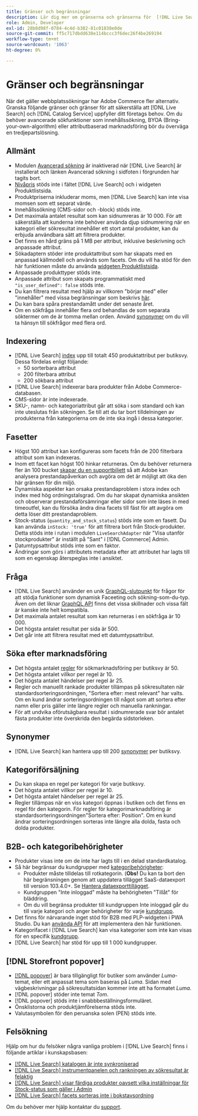 ```yaml
---
title: Gränser och begränsningar
description: Lär dig mer om gränserna och gränserna för  [!DNL Live Search] så att du kan vara säker på att det uppfyller behoven i din verksamhet.
role: Admin, Developer
exl-id: 28b8d98f-0784-4c4d-b382-81c01838e0de
source-git-commit: ff5c717dbdd638e114bccc3f6dec26f4be269194
workflow-type: tm+mt
source-wordcount: '1063'
ht-degree: 0%

---
```


# Gränser och begränsningar

När det gäller webbplatssökningar har Adobe Commerce fler alternativ. Granska följande gränser och gränser för att säkerställa att [!DNL Live Search] och [!DNL Catalog Service] uppfyller ditt företags behov. Om du behöver avancerade sökfunktioner som innehållssökning, BYOA (Bring-your-own-algorithm) eller attributbaserad marknadsföring bör du överväga en tredjepartslösning.

## Allmänt

- Modulen [Avancerad sökning](https://experienceleague.adobe.com/en/docs/commerce-admin/catalog/catalog/search/search) är inaktiverad när [!DNL Live Search] är installerat och länken Avancerad sökning i sidfoten i förgrunden har tagits bort.
- [Nivåpris](https://experienceleague.adobe.com/en/docs/commerce-admin/catalog/products/pricing/product-price-tier) stöds inte i fältet [!DNL Live Search] och i widgeten Produktlistsida.
- Produktpriserna inkluderar moms, men [!DNL Live Search] kan inte visa momsen som ett separat värde.
- Innehållssökning (CMS-sidor och -block) stöds inte.
- Det maximala antalet resultat som kan sidnumreras är 10 000. För att säkerställa att kunderna inte behöver använda djup sidnumrering när en kategori eller sökresultat innehåller ett stort antal produkter, kan du erbjuda användbara sätt att filtrera produkter.
- Det finns en hård gräns på 1 MB per attribut, inklusive beskrivning och anpassade attribut.
- Sökadaptern stöder inte produktattribut som har skapats med en anpassad källmodell och används som facets. Om du vill ha stöd för den här funktionen måste du använda [widgeten Produktlistsida](plp-styling.md).
- Anpassade produkttyper stöds inte.
- Anpassade attribut som skapats programmatiskt med `"is_user_defined": false` stöds inte.
- Du kan filtrera resultat med hjälp av villkoren &quot;börjar med&quot; eller &quot;innehåller&quot; med vissa begränsningar som beskrivs [här](https://developer.adobe.com/commerce/webapi/graphql/schema/live-search/queries/product-search/#limitations).
- Du kan bara spåra prestandamått under det senaste året.
- Om en sökfråga innehåller flera ord behandlas de som separata söktermer om de är tomma mellan orden. Använd [synonymer](./synonyms.md) om du vill ta hänsyn till sökfrågor med flera ord.

## Indexering

- [!DNL Live Search] [index](indexing.md) upp till totalt 450 produktattribut per butiksvy. Dessa fördelas enligt följande:
   - 50 sorterbara attribut
   - 200 filterbara attribut
   - 200 sökbara attribut
- [!DNL Live Search] indexerar bara produkter från Adobe Commerce-databasen.
- CMS-sidor är inte indexerade.
- SKU-, namn- och kategoriattribut går att söka i som standard och kan inte uteslutas från sökningen. Se till att du tar bort tilldelningen av produkterna från kategorierna om de inte ska ingå i dessa kategorier.

## Fasetter

- Högst 100 attribut kan konfigureras som facets från de 200 filterbara attribut som kan indexeras.
- Inom ett facet kan högst 100 hinkar returneras. Om du behöver returnera fler än 100 bucket [skapar du en supportbiljett](https://experienceleague.adobe.com/en/docs/commerce-knowledge-base/kb/help-center-guide/magento-help-center-user-guide) så att Adobe kan analysera prestandapåverkan och avgöra om det är möjligt att öka den här gränsen för din miljö.
- Dynamiska aspekter kan orsaka prestandaproblem i stora index och index med hög ordningstalsgrad. Om du har skapat dynamiska ansikten och observerar prestandaförsämringar eller sidor som inte läses in med timeoutfel, kan du försöka ändra dina facets till fäst för att avgöra om detta löser ditt prestandaproblem.
- Stock-status (`quantity_and_stock_status`) stöds inte som en fasett. Du kan använda `inStock: 'true'` för att filtrera bort från Stock-produkter. Detta stöds inte i rutan i modulen `LiveSearchAdapter` när &quot;Visa utanför stockprodukter&quot; är inställt på &quot;Sant&quot; i [!DNL Commerce] Admin.
- Datumtypsattribut stöds inte som en faktor.
- Ändringar som görs i attributets metadata efter att attributet har lagts till som en egenskap återspeglas inte i ansiktet.

## Fråga

- [!DNL Live Search] använder en unik [GraphQL-slutpunkt](https://developer.adobe.com/commerce/webapi/graphql/schema/live-search/) för frågor för att stödja funktioner som dynamisk Faceeting och sökning-som-du-typ. Även om det liknar [GraphQL API](https://developer.adobe.com/commerce/webapi/graphql/) finns det vissa skillnader och vissa fält är kanske inte helt kompatibla.
- Det maximala antalet resultat som kan returneras i en sökfråga är 10 000.
- Det högsta antalet resultat per sida är 500.
- Det går inte att filtrera resultat med ett datumtypsattribut.

## Söka efter marknadsföring

- Det högsta antalet [regler](rules.md) för sökmarknadsföring per butiksvy är 50.
- Det högsta antalet villkor per regel är 10.
- Det högsta antalet händelser per regel är 25.
- Regler och manuellt rankade produkter tillämpas på sökresultaten när standardsorteringsordningen, &quot;Sortera efter: mest relevant&quot; har valts. Om en kund ändrar sorteringsordningen till något som att sortera efter namn eller pris gäller inte längre regler och manuella rankningar.
- För att undvika oförutsägbara resultat i sidnumrerade svar bör antalet fästa produkter inte överskrida den begärda sidstorleken.

## Synonymer

- [!DNL Live Search] kan hantera upp till 200 [synonymer](synonyms.md) per butiksvy.

## Kategoriförsäljning

- Du kan skapa en regel per kategori för varje butiksvy.
- Det högsta antalet villkor per regel är 10.
- Det högsta antalet händelser per regel är 25.
- Regler tillämpas när en viss kategori öppnas i butiken och det finns en regel för den kategorin. För regler för kategorimarknadsföring är standardsorteringsordningen&quot;Sortera efter: Position&quot;. Om en kund ändrar sorteringsordningen sorteras inte längre alla dolda, fasta och dolda produkter.

## B2B- och kategoribehörigheter

- Produkter visas inte om de inte har lagts till i en delad standardkatalog.
- Så här begränsar du kundgrupper med [kategoribehörigheter](https://experienceleague.adobe.com/en/docs/commerce-admin/catalog/categories/category-permissions):
   - Produkter måste tilldelas till rotkategorin. (**Obs!** Du kan ta bort den här begränsningen genom att uppdatera tillägget SaaS-dataexport till version 103.4.0+. Se [Hantera dataexporttillägget](../data-export/manage-extension.md).
   - Kundgruppen &quot;Inte inloggad&quot; måste ha behörigheten &quot;Tillåt&quot; för bläddring.
   - Om du vill begränsa produkter till kundgruppen Inte inloggad går du till varje kategori och anger behörigheter för varje [kundgrupp](https://experienceleague.adobe.com/en/docs/commerce-admin/b2b/shared-catalogs/catalog-shared-manage).
- Det finns för närvarande inget stöd för B2B med PLP-widgeten i PWA Studio. Du kan [använda API](install.md#pwa-support) för att implementera den här funktionen.
- Kategorifacet i [!DNL Live Search] kan visa kategorier som inte kan visas för en specifik [kundgrupp](https://experienceleague.adobe.com/en/docs/commerce-admin/b2b/shared-catalogs/catalog-shared-manage).
- [!DNL Live Search] har stöd för upp till 1 000 kundgrupper.

## [!DNL Storefront popover]

- [[!DNL popover]](storefront-popover.md) är bara tillgängligt för butiker som använder *Luma*-temat, eller ett anpassat tema som baseras på *Luma*. Sidan med vägbeskrivningar på sökresultatsidan kommer inte att ha formatet *Luma*.
- [!DNL popover] stöder inte temat *Tom*.
- [!DNL popover] stöds inte i snabbbeställningsformuläret.
- Önsklistorna och produktjämförelserna stöds inte.
- Valutasymbolen för den peruanska solen (PEN) stöds inte.

## Felsökning

Hjälp om hur du felsöker några vanliga problem i [!DNL Live Search] finns i följande artiklar i kunskapsbasen:

- [[!DNL Live Search] katalogen är inte synkroniserad](https://experienceleague.adobe.com/en/docs/commerce-knowledge-base/kb/troubleshooting/miscellaneous/live-search-catalog-data-sync)
- [[!DNL Live Search] instrumentpanelen och rankningen av sökresultat är felaktig](https://experienceleague.adobe.com/en/docs/commerce-knowledge-base/kb/troubleshooting/miscellaneous/live-search-dashboard-ranking-incorrect)
- [[!DNL Live Search] visar färdiga produkter oavsett vilka inställningar för Stock-status som gäller i Admin](https://experienceleague.adobe.com/en/docs/commerce-knowledge-base/kb/troubleshooting/miscellaneous/live-search-displays-out-of-stock-products)
- [[!DNL Live Search] facets sorteras inte i bokstavsordning](https://experienceleague.adobe.com/en/docs/commerce-knowledge-base/kb/troubleshooting/miscellaneous/live-search-facets-not-sorted)

Om du behöver mer hjälp kontaktar du [support](https://experienceleague.adobe.com/en/docs/commerce-knowledge-base/kb/help-center-guide/magento-help-center-user-guide).
